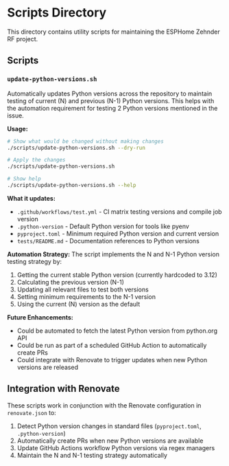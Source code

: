 # Scripts Directory

This directory contains utility scripts for maintaining the ESPHome Zehnder RF project.

## Scripts

### `update-python-versions.sh`

Automatically updates Python versions across the repository to maintain testing of current (N) and previous (N-1) Python versions. This helps with the automation requirement for testing 2 Python versions mentioned in the issue.

**Usage:**
```bash
# Show what would be changed without making changes
./scripts/update-python-versions.sh --dry-run

# Apply the changes
./scripts/update-python-versions.sh

# Show help
./scripts/update-python-versions.sh --help
```

**What it updates:**
- `.github/workflows/test.yml` - CI matrix testing versions and compile job version
- `.python-version` - Default Python version for tools like pyenv
- `pyproject.toml` - Minimum required Python version and current version
- `tests/README.md` - Documentation references to Python versions

**Automation Strategy:**
The script implements the N and N-1 Python version testing strategy by:
1. Getting the current stable Python version (currently hardcoded to 3.12)
2. Calculating the previous version (N-1)
3. Updating all relevant files to test both versions
4. Setting minimum requirements to the N-1 version
5. Using the current (N) version as the default

**Future Enhancements:**
- Could be automated to fetch the latest Python version from python.org API
- Could be run as part of a scheduled GitHub Action to automatically create PRs
- Could integrate with Renovate to trigger updates when new Python versions are released

## Integration with Renovate

These scripts work in conjunction with the Renovate configuration in `renovate.json` to:
1. Detect Python version changes in standard files (`pyproject.toml`, `.python-version`)
2. Automatically create PRs when new Python versions are available
3. Update GitHub Actions workflow Python versions via regex managers
4. Maintain the N and N-1 testing strategy automatically